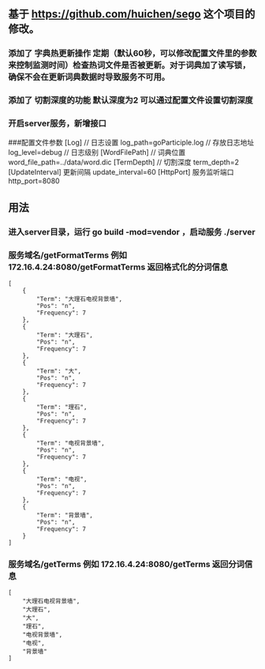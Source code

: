 ## 基于 https://github.com/huichen/sego 这个项目的修改。

### 添加了 字典热更新操作 定期（默认60秒，可以修改配置文件里的参数来控制监测时间）检查热词文件是否被更新。对于词典加了读写锁，确保不会在更新词典数据时导致服务不可用。
### 添加了 切割深度的功能 默认深度为2 可以通过配置文件设置切割深度
### 开启server服务，新增接口


###配置文件参数
[Log] // 日志设置
log_path=goParticiple.log // 存放日志地址
log_level=debug //  日志级别
[WordFilePath]  // 词典位置
word_file_path=../data/word.dic
[TermDepth] // 切割深度
term_depth=2
[UpdateInterval] 更新间隔
update_interval=60
[HttpPort] 服务监听端口
http_port=8080

## 用法 

### 进入server目录，运行 go build -mod=vendor ，启动服务 ./server

### 服务域名/getFormatTerms 例如 172.16.4.24:8080/getFormatTerms 返回格式化的分词信息

    [
        {
            "Term": "大理石电视背景墙",
            "Pos": "n",
            "Frequency": 7
        },
        {
            "Term": "大理石",
            "Pos": "n",
            "Frequency": 7
        },
        {
            "Term": "大",
            "Pos": "n",
            "Frequency": 7
        },
        {
            "Term": "理石",
            "Pos": "n",
            "Frequency": 7
        },
        {
            "Term": "电视背景墙",
            "Pos": "n",
            "Frequency": 7
        },
        {
            "Term": "电视",
            "Pos": "n",
            "Frequency": 7
        },
        {
            "Term": "背景墙",
            "Pos": "n",
            "Frequency": 7
        }
    ]


### 服务域名/getTerms  例如 172.16.4.24:8080/getTerms 返回分词信息

    [
        "大理石电视背景墙",
        "大理石",
        "大",
        "理石",
        "电视背景墙",
        "电视",
        "背景墙"
    ]

